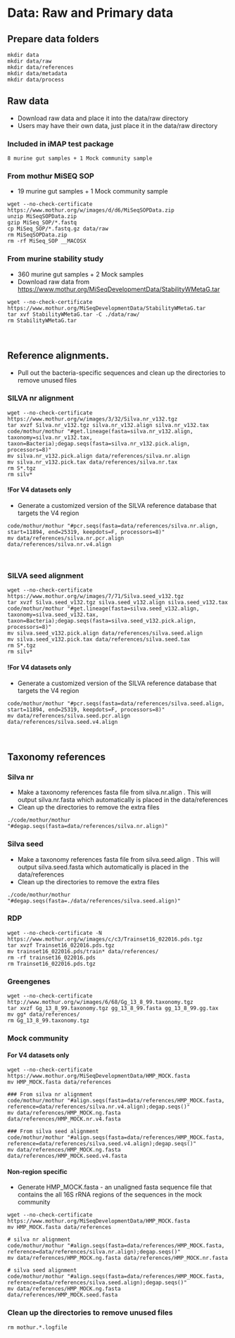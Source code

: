 # Data: Raw and Primary data

## Prepare data folders
```{}
mkdir data
mkdir data/raw
mkdir data/references 
mkdir data/metadata
mkdir data/process
```

## Raw data 
* Download raw data and place it into the data/raw directory
* Users may have their own data, just place it in the data/raw directory


### Included in iMAP test package
```{}
8 murine gut samples + 1 Mock community sample
```

### From mothur MiSEQ SOP
* 19 murine gut samples + 1 Mock community sample
```{}
wget --no-check-certificate https://www.mothur.org/w/images/d/d6/MiSeqSOPData.zip
unzip MiSeqSOPData.zip
gzip MiSeq_SOP/*.fastq
cp MiSeq_SOP/*.fastq.gz data/raw
rm MiSeqSOPData.zip
rm -rf MiSeq_SOP __MACOSX
```

### From murine stability study
* 360 murine gut samples + 2 Mock samples
* Download raw data from https://www.mothur.org/MiSeqDevelopmentData/StabilityWMetaG.tar
```{}
wget --no-check-certificate https://www.mothur.org/MiSeqDevelopmentData/StabilityWMetaG.tar
tar xvf StabilityWMetaG.tar -C ./data/raw/
rm StabilityWMetaG.tar
```

<br>

## Reference alignments.
* Pull out the bacteria-specific sequences and clean up the directories to remove unused files

### SILVA nr alignment
```{}
wget --no-check-certificate https://www.mothur.org/w/images/3/32/Silva.nr_v132.tgz
tar xvzf Silva.nr_v132.tgz silva.nr_v132.align silva.nr_v132.tax
code/mothur/mothur "#get.lineage(fasta=silva.nr_v132.align, taxonomy=silva.nr_v132.tax, taxon=Bacteria);degap.seqs(fasta=silva.nr_v132.pick.align, processors=8)"
mv silva.nr_v132.pick.align data/references/silva.nr.align
mv silva.nr_v132.pick.tax data/references/silva.nr.tax
rm S*.tgz
rm silv*
```

#### !For V4 datasets only
* Generate a customized version of the SILVA reference database that targets the V4 region
```{}
code/mothur/mothur "#pcr.seqs(fasta=data/references/silva.nr.align, start=11894, end=25319, keepdots=F, processors=8)"
mv data/references/silva.nr.pcr.align data/references/silva.nr.v4.align
```

<br>

### SILVA seed alignment
```{}
wget --no-check-certificate https://www.mothur.org/w/images/7/71/Silva.seed_v132.tgz
tar xvzf Silva.seed_v132.tgz silva.seed_v132.align silva.seed_v132.tax
code/mothur/mothur "#get.lineage(fasta=silva.seed_v132.align, taxonomy=silva.seed_v132.tax, taxon=Bacteria);degap.seqs(fasta=silva.seed_v132.pick.align, processors=8)"
mv silva.seed_v132.pick.align data/references/silva.seed.align
mv silva.seed_v132.pick.tax data/references/silva.seed.tax
rm S*.tgz
rm silv*
```

#### !For V4 datasets only
* Generate a customized version of the SILVA reference database that targets the V4 region
```{}
code/mothur/mothur "#pcr.seqs(fasta=data/references/silva.seed.align, start=11894, end=25319, keepdots=F, processors=8)"
mv data/references/silva.seed.pcr.align data/references/silva.seed.v4.align
```

<br>

## Taxonomy references
### Silva nr
* Make a taxonomy references fasta file from silva.nr.align . This will output silva.nr.fasta which automatically is placed in the data/references
* Clean up the directories to remove the extra files
```{}
./code/mothur/mothur "#degap.seqs(fasta=data/references/silva.nr.align)"
```

### Silva seed
* Make a taxonomy references fasta file from silva.seed.align . This will output silva.seed.fasta which automatically is placed in the data/references
* Clean up the directories to remove the extra files

```{}
./code/mothur/mothur "#degap.seqs(fasta=./data/references/silva.seed.align)"
```


### RDP 
```{}
wget --no-check-certificate -N https://www.mothur.org/w/images/c/c3/Trainset16_022016.pds.tgz
tar xvzf Trainset16_022016.pds.tgz
mv trainset16_022016.pds/train* data/references/
rm -rf trainset16_022016.pds
rm Trainset16_022016.pds.tgz
```

### Greengenes
```{}
wget --no-check-certificate http://www.mothur.org/w/images/6/68/Gg_13_8_99.taxonomy.tgz
tar xvzf Gg_13_8_99.taxonomy.tgz gg_13_8_99.fasta gg_13_8_99.gg.tax
mv gg* data/references/
rm Gg_13_8_99.taxonomy.tgz
```

### Mock community
#### For V4 datasets only
```{}
wget --no-check-certificate https://www.mothur.org/MiSeqDevelopmentData/HMP_MOCK.fasta
mv HMP_MOCK.fasta data/references

### From silva nr alignment
code/mothur/mothur "#align.seqs(fasta=data/references/HMP_MOCK.fasta, reference=data/references/silva.nr.v4.align);degap.seqs()"
mv data/references/HMP_MOCK.ng.fasta data/references/HMP_MOCK.nr.v4.fasta

### From silva seed alignment
code/mothur/mothur "#align.seqs(fasta=data/references/HMP_MOCK.fasta, reference=data/references/silva.seed.v4.align);degap.seqs()"
mv data/references/HMP_MOCK.ng.fasta data/references/HMP_MOCK.seed.v4.fasta
```

#### Non-region specific
* Generate HMP_MOCK.fasta - an unaligned fasta sequence file that contains the all 16S rRNA regions of
the sequences in the mock community
```{}
wget --no-check-certificate https://www.mothur.org/MiSeqDevelopmentData/HMP_MOCK.fasta
mv HMP_MOCK.fasta data/references

# silva nr alignment
code/mothur/mothur "#align.seqs(fasta=data/references/HMP_MOCK.fasta, reference=data/references/silva.nr.align);degap.seqs()"
mv data/references/HMP_MOCK.ng.fasta data/references/HMP_MOCK.nr.fasta

# silva seed alignment
code/mothur/mothur "#align.seqs(fasta=data/references/HMP_MOCK.fasta, reference=data/references/silva.seed.align);degap.seqs()"
mv data/references/HMP_MOCK.ng.fasta data/references/HMP_MOCK.seed.fasta
```

### Clean up the directories to remove unused files
```{}
rm mothur.*.logfile
```

